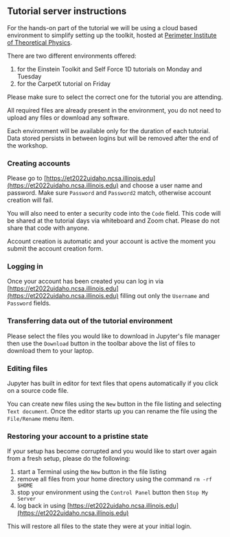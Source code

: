 ## Tutorial server instructions

For the hands-on part of the tutorial we will be using a cloud based
environment to simplify setting up the toolkit, hosted at [Perimeter Institute
of Theoretical Physics](https://www.perimeterinstitute.ca/).

There are two different environments offered:

1. for the Einstein Toolkit and Self Force 1D tutorials on Monday and Tuesday
2. for the CarpetX tutorial on Friday

Please make sure to select the correct one for the tutorial you are attending.

All required files are already present in the environment, you do not need to
upload any files or download any software.

Each environment will be available only for the duration of each tutorial.
Data stored persists in between logins but will be removed after the end of the
workshop.

### Creating accounts

Please go to
[https://et2022uidaho.ncsa.illinois.edu](https://et2022uidaho.ncsa.illinois.edu)
and choose a user name and password. Make sure `Password` and `Password2`
match, otherwise account creation will fail.

You will also need to enter a security code into the `Code` field. This code
will be shared at the tutorial days via whiteboard and Zoom chat. Please do not
share that code with anyone.

Account creation is automatic and your account is active the moment you submit
the account creation form.

### Logging in

Once your account has been created you can log in via
[https://et2022uidaho.ncsa.illinois.edu](https://et2022uidaho.ncsa.illinois.edu)
filling out only the `Username` and `Password` fields.

### Transferring data out of the tutorial environment

Please select the files you would like to download in Jupyter's file manager
then use the `Download` button in the toolbar above the list of files to
download them to your laptop.

### Editing files

Jupyter has built in editor for text files that opens automatically if you click
on a source code file.

You can create new files using the `New` button in the file listing and
selecting `Text document`. Once the editor starts up you can rename the file
using the `File/Rename` menu item.

### Restoring your account to a pristine state

If your setup has become corrupted and you would like to start over again from
a fresh setup, please do the following:

1. start a Terminal using the `New` button in the file listing
1. remove all files from your home directory using the command `rm -rf $HOME`
1. stop your environment using the `Control Panel` button then `Stop My Server`
1. log back in using [https://et2022uidaho.ncsa.illinois.edu](https://et2022uidaho.ncsa.illinois.edu)

This will restore all files to the state they were at your initial login.

